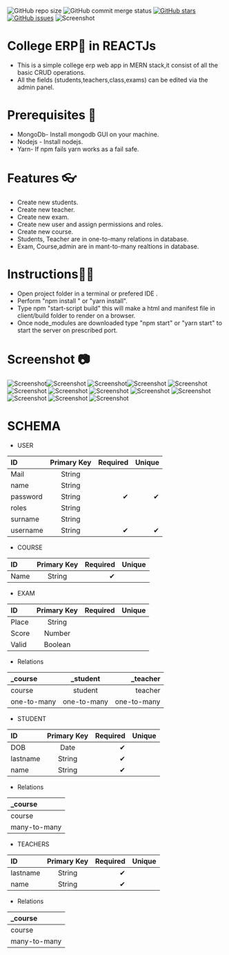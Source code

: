 ![GitHub repo size](https://img.shields.io/github/repo-size/GaurangShukla/College-ERP?style=for-the-badge) ![GitHub commit merge status](https://img.shields.io/github/commit-status/GaurangShukla/College-ERP/master/0b8de4cc6105fb5d6b0cd82a89a27d46ffa92072?style=for-the-badge) [![GitHub stars](https://img.shields.io/github/stars/GaurangShukla/College-ERP?style=for-the-badge)](https://github.com/GaurangShukla/College-ERP/stargazers) [![GitHub issues](https://img.shields.io/github/issues/GaurangShukla/College-ERP?style=for-the-badge)](https://github.com/GaurangShukla/College-ERP/issues) 
![Screenshot](https://github.com/GaurangShukla/College-ERP/blob/master/client/public/320px-React-icon.svg.png) 
# College ERP🏫 in REACTJs 

* This is a simple college erp web app in MERN stack,it consist of all the basic CRUD operations.
* All the fields (students,teachers,class,exams) can be edited via the admin panel.
# Prerequisites 🧾
* MongoDb- Install mongodb GUI on your machine.
* Nodejs - Install nodejs.
* Yarn- If npm fails yarn works as a fail safe.
# Features 👓
* Create new students.
* Create new teacher.
* Create new exam.
* Create new user and assign permissions and roles.
* Create new course.
* Students, Teacher are in one-to-many relations in database.
* Exam, Course,admin are in mant-to-many realtions in database.

# Instructions👨‍🏫
* Open project folder in a terminal or prefered IDE .
* Perform "npm install " or "yarn install".
* Type npm "start-script build" this will make a html and manifest file in client/build folder to render on a browser.
* Once node_modules are downloaded type "npm start" or "yarn start" to start the server on prescribed port.

# Screenshot 📷
![Screenshot](https://github.com/GaurangShukla/College-ERP/blob/master/client/public/Screenshot%20(161).png)![Screenshot](https://github.com/GaurangShukla/College-ERP/blob/master/client/public/Screenshot%20(162).png)
![Screenshot](https://github.com/GaurangShukla/College-ERP/blob/master/client/public/Screenshot%20(163).png)![Screenshot](https://github.com/GaurangShukla/College-ERP/blob/master/client/public/Screenshot%20(164).png)
![Screenshot](https://github.com/GaurangShukla/College-ERP/blob/master/client/public/Screenshot%20(165).png)
![Screenshot](https://github.com/GaurangShukla/College-ERP/blob/master/client/public/Screenshot%20(166).png)
![Screenshot](https://github.com/GaurangShukla/College-ERP/blob/master/client/public/Screenshot%20(167).png)
![Screenshot](https://github.com/GaurangShukla/College-ERP/blob/master/client/public/Screenshot%20(168).png)
![Screenshot](https://github.com/GaurangShukla/College-ERP/blob/master/client/public/Screenshot%20(169).png)
![Screenshot](https://github.com/GaurangShukla/College-ERP/blob/master/client/public/Screenshot%20(170).png)
![Screenshot](https://github.com/GaurangShukla/College-ERP/blob/master/client/public/Screenshot%20(171).png)
![Screenshot](https://github.com/GaurangShukla/College-ERP/blob/master/client/public/Screenshot%20(172).png)
![Screenshot](https://github.com/GaurangShukla/College-ERP/blob/master/client/public/Screenshot%20(173).png)

# SCHEMA
* USER 

| ID      | Primary Key | Required |Unique     |   
| :---        |    :----:   |          ---: | ---: |
| Mail      | String       |    |
| name   | String        |       |
| password   | String   |✔  | ✔ | 
| roles   | String        |       |
| surname   | String        |      |
| username   | String        |✔      |  ✔  |


* COURSE

| ID      | Primary Key | Required |Unique     |   
| :---        |    :----:   |          ---: | ---: |
| Name   | String        |✔      |  

* EXAM 

| ID      | Primary Key | Required |Unique     |   
| :---        |    :----:   |          ---: | ---: |
| Place   | String        |      |  |
| Score  | Number        |      |  |
| Valid  | Boolean        |      |  |

* Relations

| _course     | _student | _teacher     | 
| :---        |    :----:   |          ---: | 
| course   | student        |  teacher    |
| one-to-many   | one-to-many        |  one-to-many    |

* STUDENT
 
| ID      | Primary Key | Required |Unique     |   
| :---        |    :----:   |          ---: | ---: |
| DOB   | Date        |   ✔   |  |
| lastname  | String        |  ✔    |  |
| name  | String        |     ✔ |  |

* Relations

| _course     | 
| :---        | 
| course   |         |      |
| many-to-many   |         |      |

* TEACHERS

| ID      | Primary Key | Required |Unique     |   
| :---        |    :----:   |          ---: | ---: |
| lastname  | String        |  ✔    |  |
| name  | String        |     ✔ |  |

* Relations

| _course     | 
| :---        | 
| course   |         |      |
| many-to-many   |         |      |

